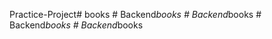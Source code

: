 Practice-Project# books
#   B a c k e n d _ b o o k s  
 #   B a c k e n d _ b o o k s  
 #   B a c k e n d _ b o o k s  
 #   B a c k e n d _ b o o k s  
 